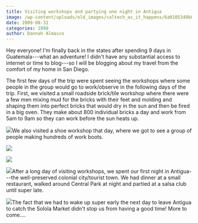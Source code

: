 ```yaml
---
title: Visiting workshops and partying one night in Antigua
image: /wp-content/uploads/old_images/caltech_as_it_happens/6a0105349b8251970b0120a5301951970b.jpg
date: 2009-08-31
categories: 1098
author: Dannah Almasco
---
```


Hey everyone!
I'm finally back in the states after spending 9 days in Guatemala---what an adventure! I didn't have any substantial access to internet or time to blog---so I will be blogging about my travel from the comfort of my home in San Diego.

The first few days of the trip were spent seeing the workshops where some people in the group would go to work/observe in the following days of the trip. First, we visited a small roadside brick/tile workshop where there were a few men mixing mud for the bricks with their feet and molding and shaping them into perfect bricks that would dry in the sun and then be fired in a big oven. They make about 800 individual bricks a day and work from 5am to 9am so they can work before the sun heats up.


![](/old_images/caltech_as_it_happens/6a0105349b8251970b0120a586e584970c.jpg)We also visited a shoe workshop that day, where we got to see a group of people making hundreds of work boots. 

![](/old_images/caltech_as_it_happens/6a0105349b8251970b0120a5301fcd970b.jpg)

![](/old_images/caltech_as_it_happens/6a0105349b8251970b0120a586ed20970c.jpg)

![](/old_images/caltech_as_it_happens/6a0105349b8251970b0120a586ed4b970c.jpg)After a long day of visiting workshops, we spent our first night in Antigua---the well-preserved colonial city/tourist town. We had dinner at a small restaurant, walked around Central Park at night and partied at a salsa club until super late.


![](/old_images/caltech_as_it_happens/6a0105349b8251970b0120a5302d6b970b.jpg)The fact that we had to wake up super early the next day to leave Antigua to catch the Solola Market didn't stop us from having a good time! 
More to come.... 
